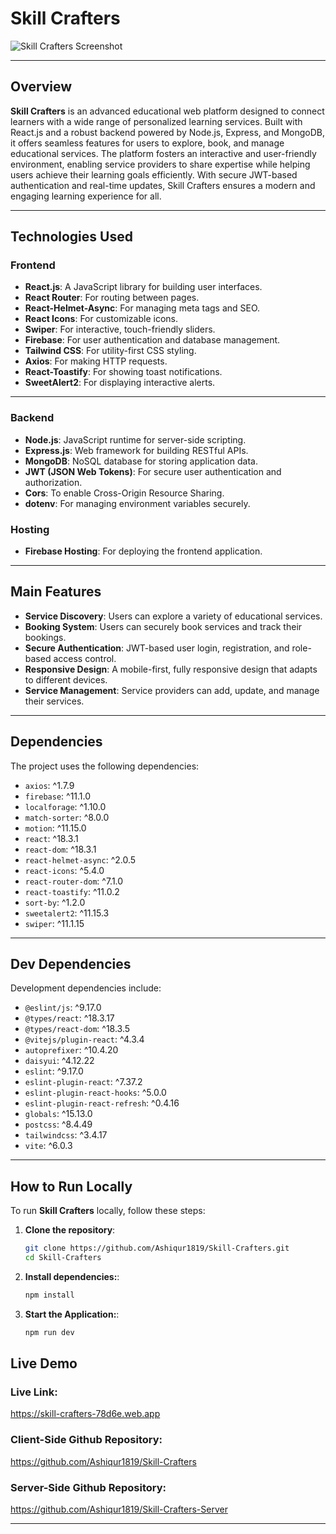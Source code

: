 # Skill Crafters

![Skill Crafters Screenshot](https://i.ibb.co.com/zfngPVx/skill-crafters.png)

---

## Overview

**Skill Crafters** is an advanced educational web platform designed to connect learners with a wide range of personalized learning services. Built with React.js and a robust backend powered by Node.js, Express, and MongoDB, it offers seamless features for users to explore, book, and manage educational services. The platform fosters an interactive and user-friendly environment, enabling service providers to share expertise while helping users achieve their learning goals efficiently. With secure JWT-based authentication and real-time updates, Skill Crafters ensures a modern and engaging learning experience for all.

---

## Technologies Used
### Frontend
- **React.js**: A JavaScript library for building user interfaces.
- **React Router**: For routing between pages.
- **React-Helmet-Async**: For managing meta tags and SEO.
- **React Icons**: For customizable icons.
- **Swiper**: For interactive, touch-friendly sliders.
- **Firebase**: For user authentication and database management.
- **Tailwind CSS**: For utility-first CSS styling.
- **Axios**: For making HTTP requests.
- **React-Toastify**: For showing toast notifications.
- **SweetAlert2**: For displaying interactive alerts.

---

### Backend
- **Node.js**: JavaScript runtime for server-side scripting.
- **Express.js**: Web framework for building RESTful APIs.
- **MongoDB**: NoSQL database for storing application data.
- **JWT (JSON Web Tokens)**: For secure user authentication and authorization.
- **Cors**: To enable Cross-Origin Resource Sharing.
- **dotenv**: For managing environment variables securely.

### Hosting
- **Firebase Hosting**: For deploying the frontend application.

---

## Main Features
- **Service Discovery**: Users can explore a variety of educational services.
- **Booking System**: Users can securely book services and track their bookings.
- **Secure Authentication**: JWT-based user login, registration, and role-based access control.
- **Responsive Design**: A mobile-first, fully responsive design that adapts to different devices.
- **Service Management**: Service providers can add, update, and manage their services.

---

## Dependencies

The project uses the following dependencies:

- `axios`: ^1.7.9
- `firebase`: ^11.1.0
- `localforage`: ^1.10.0
- `match-sorter`: ^8.0.0
- `motion`: ^11.15.0
- `react`: ^18.3.1
- `react-dom`: ^18.3.1
- `react-helmet-async`: ^2.0.5
- `react-icons`: ^5.4.0
- `react-router-dom`: ^7.1.0
- `react-toastify`: ^11.0.2
- `sort-by`: ^1.2.0
- `sweetalert2`: ^11.15.3
- `swiper`: ^11.1.15

---

## Dev Dependencies

Development dependencies include:

- `@eslint/js`: ^9.17.0
- `@types/react`: ^18.3.17
- `@types/react-dom`: ^18.3.5
- `@vitejs/plugin-react`: ^4.3.4
- `autoprefixer`: ^10.4.20
- `daisyui`: ^4.12.22
- `eslint`: ^9.17.0
- `eslint-plugin-react`: ^7.37.2
- `eslint-plugin-react-hooks`: ^5.0.0
- `eslint-plugin-react-refresh`: ^0.4.16
- `globals`: ^15.13.0
- `postcss`: ^8.4.49
- `tailwindcss`: ^3.4.17
- `vite`: ^6.0.3

---

## How to Run Locally

To run **Skill Crafters** locally, follow these steps:

1. **Clone the repository**:
   ```bash
   git clone https://github.com/Ashiqur1819/Skill-Crafters.git
   cd Skill-Crafters

2. **Install dependencies:**:
   ```bash
   npm install

3. **Start the Application:**:
   ```bash
   npm run dev

## Live Demo
### Live Link:
https://skill-crafters-78d6e.web.app
### Client-Side Github Repository:
https://github.com/Ashiqur1819/Skill-Crafters
### Server-Side Github Repository:
https://github.com/Ashiqur1819/Skill-Crafters-Server

---
